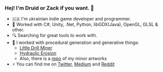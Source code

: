 ### Hej! I'm Druid or Zack if you want. :wave:

- :ukraine: I'm ukrainian indie game developer and programmer. 
- :toolbox: Worked with C#, Unity, .Net, Python, libGDX(Java), OpenGL, GLSL & other.
- :mag: Searching for great tools to work with.
- :art: I worked with procedural generation and generative things:
  - [Little Drill Miner](https://github.com/progdruid/NewLDM)
  - [Hydraulic Erosion](https://github.com/progdruid/HydraulicErosion)
  - Also, there is a [repo](https://github.com/progdruid/artworks) of my minor artworks
- :zap: You can find me on [Twitter](https://twitter.com/progdruid), [Medium](https://progdruid.medium.com/) and [Reddit](https://www.reddit.com/user/ProgrammingDruid/)

